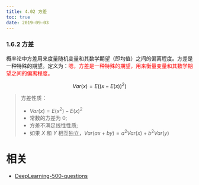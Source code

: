 ```yaml
---
title: 4.02 方差
toc: true
date: 2019-09-03
---
```


### 1.6.2 方差

概率论中方差用来度量随机变量和其数学期望（即均值）之间的偏离程度。方差是一种特殊的期望。定义为：<span style="color:red;">嗯，方差是一种特殊的期望，用来衡量变量和其数学期望之间的偏离程度。</span>

$$
Var(x) = E((x-E(x))^2)
$$

> 方差性质：
>
> - $Var(x) = E(x^2) -E(x)^2$
> - 常数的方差为 0;
> - 方差不满足线性性质;
> - 如果 $X$ 和 $Y$ 相互独立，$Var(ax+by)=a^2Var(x)+b^2Var(y)$







# 相关

- [DeepLearning-500-questions](https://github.com/scutan90/DeepLearning-500-questions)
